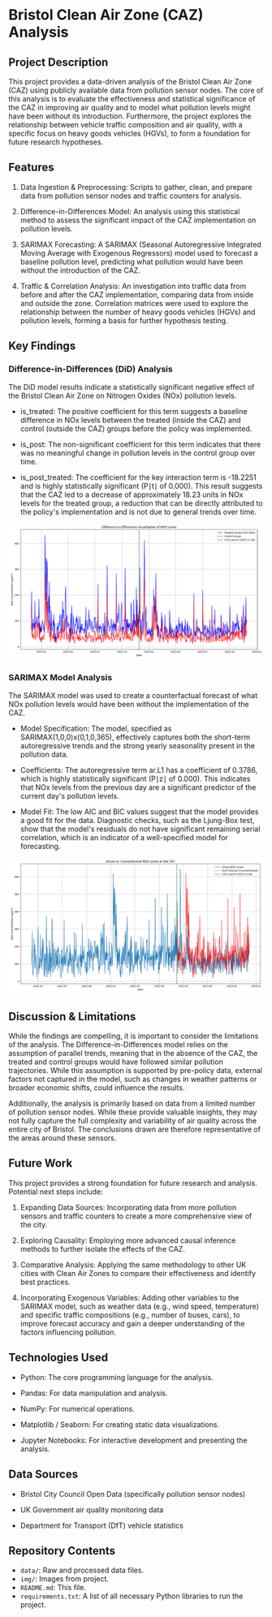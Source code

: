 # Bristol Clean Air Zone (CAZ) Analysis

## Project Description

This project provides a data-driven analysis of the Bristol Clean Air Zone (CAZ) using publicly available data from pollution sensor nodes. The core of this analysis is to evaluate the effectiveness and statistical significance of the CAZ in improving air quality and to model what pollution levels might have been without its introduction. Furthermore, the project explores the relationship between vehicle traffic composition and air quality, with a specific focus on heavy goods vehicles (HGVs), to form a foundation for future research hypotheses.

## Features

1. Data Ingestion & Preprocessing: Scripts to gather, clean, and prepare data from pollution sensor nodes and traffic counters for analysis.

2. Difference-in-Differences Model: An analysis using this statistical method to assess the significant impact of the CAZ implementation on pollution levels.

3. SARIMAX Forecasting: A SARIMAX (Seasonal Autoregressive Integrated Moving Average with Exogenous Regressors) model used to forecast a baseline pollution level, predicting what pollution would have been without the introduction of the CAZ.

4. Traffic & Correlation Analysis: An investigation into traffic data from before and after the CAZ implementation, comparing data from inside and outside the zone. Correlation matrices were used to explore the relationship between the number of heavy goods vehicles (HGVs) and pollution levels, forming a basis for further hypothesis testing.


## Key Findings

### Difference-in-Differences (DiD) Analysis
The DiD model results indicate a statistically significant negative effect of the Bristol Clean Air Zone on Nitrogen Oxides (NOx) pollution levels.

* is_treated: The positive coefficient for this term suggests a baseline difference in NOx levels between the treated (inside the CAZ) and control (outside the CAZ) groups before the policy was implemented.

* is_post: The non-significant coefficient for this term indicates that there was no meaningful change in pollution levels in the control group over time.

* is_post_treated: The coefficient for the key interaction term is -18.2251 and is highly statistically significant (P∣t∣ of 0.000). This result suggests that the CAZ led to a decrease of approximately 18.23 units in NOx levels for the treated group, a reduction that can be directly attributed to the policy's implementation and is not due to general trends over time.

![DiD Results](/img/DiD_NOX_Levels.png)

### SARIMAX Model Analysis

The SARIMAX model was used to create a counterfactual forecast of what NOx pollution levels would have been without the implementation of the CAZ.

* Model Specification: The model, specified as SARIMAX(1,0,0)x(0,1,0,365), effectively captures both the short-term autoregressive trends and the strong yearly seasonality present in the pollution data.

* Coefficients: The autoregressive term ar.L1 has a coefficient of 0.3786, which is highly statistically significant (P∣z∣ of 0.000). This indicates that NOx levels from the previous day are a significant predictor of the current day's pollution levels.

* Model Fit: The low AIC and BIC values suggest that the model provides a good fit for the data. Diagnostic checks, such as the Ljung-Box test, show that the model's residuals do not have significant remaining serial correlation, which is an indicator of a well-specified model for forecasting.

![SARIMAX Results](img/NOX_Levels_Site_501_DLM_Forecast.png)


## Discussion & Limitations

While the findings are compelling, it is important to consider the limitations of the analysis. The Difference-in-Differences model relies on the assumption of parallel trends, meaning that in the absence of the CAZ, the treated and control groups would have followed similar pollution trajectories. While this assumption is supported by pre-policy data, external factors not captured in the model, such as changes in weather patterns or broader economic shifts, could influence the results.

Additionally, the analysis is primarily based on data from a limited number of pollution sensor nodes. While these provide valuable insights, they may not fully capture the full complexity and variability of air quality across the entire city of Bristol. The conclusions drawn are therefore representative of the areas around these sensors.

## Future Work

This project provides a strong foundation for future research and analysis. Potential next steps include:

1. Expanding Data Sources: Incorporating data from more pollution sensors and traffic counters to create a more comprehensive view of the city.

2. Exploring Causality: Employing more advanced causal inference methods to further isolate the effects of the CAZ.

3. Comparative Analysis: Applying the same methodology to other UK cities with Clean Air Zones to compare their effectiveness and identify best practices.

4. Incorporating Exogenous Variables: Adding other variables to the SARIMAX model, such as weather data (e.g., wind speed, temperature) and specific traffic compositions (e.g., number of buses, cars), to improve forecast accuracy and gain a deeper understanding of the factors influencing pollution.

## Technologies Used

* Python: The core programming language for the analysis.

* Pandas: For data manipulation and analysis.

* NumPy: For numerical operations.

* Matplotlib / Seaborn: For creating static data visualizations.

* Jupyter Notebooks: For interactive development and presenting the analysis.

## Data Sources
* Bristol City Council Open Data (specifically pollution sensor nodes)

* UK Government air quality monitoring data

* Department for Transport (DfT) vehicle statistics

## Repository Contents

* `data/`: Raw and processed data files.
* `img/`: Images from project.
* `README.md`: This file.
* `requirements.txt`: A list of all necessary Python libraries to run the project.
